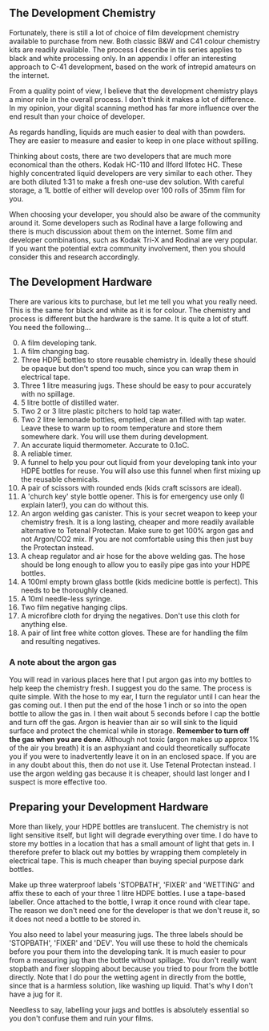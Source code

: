 ## The Development Chemistry

Fortunately, there is still a lot of choice of film development chemistry available to purchase from new. Both classic B&W and C41 colour chemistry kits are readily available. The process I describe in tis series applies to black and white processing only. In an appendix I offer an interesting approach to C-41 development, based on the work of intrepid amateurs on the internet.

From a quality point of view, I believe that the development chemistry plays a minor role in the overall process. I don't think it makes a lot of difference. In my opinion, your digital scanning method has far more influence over the end result than your choice of developer.

As regards handling, liquids are much easier to deal with than powders. They are easier to measure and easier to keep in one place without spilling.

Thinking about costs, there are two developers that are much more economical than the others. Kodak HC-110 and Ilford Ilfotec HC. These highly concentrated liquid developers are very similar to each other. They are both diluted 1:31 to make a fresh one-use dev solution. With careful storage, a 1L bottle of either will develop over 100 rolls of 35mm film for you.

When choosing your developer, you should also be aware of the community around it. Some developers such as Rodinal have a large following and there is much discussion about them on the internet. Some film and developer combinations, such as Kodak Tri-X and Rodinal are very popular. If you want the potential extra community involvement, then you should consider this and research accordingly.

## The Development Hardware

There are various kits to purchase, but let me tell you what you really need. This is the same for black and white as it is for colour. The chemistry and process is different but the hardware is the same. It is quite a lot of stuff. You need the following...

0. A film developing tank.
0. A film changing bag.
0. Three HDPE bottles to store reusable chemistry in. Ideally these should be opaque but don't spend too much, since you can wrap them in electrical tape.
0. Three 1 litre measuring jugs. These should be easy to pour accurately with no spillage.
0. 5 litre bottle of distilled water.
0. Two 2 or 3 litre plastic pitchers to hold tap water.
0. Two 2 litre lemonade bottles, emptied, clean an filled with tap water. Leave these to warm up to room temperature and store them somewhere dark. You will use them during development.
0. An accurate liquid thermometer. Accurate to 0.1oC.
0. A reliable timer.
0. A funnel to help you pour out liquid from your developing tank into your HDPE bottles for reuse. You will also use this funnel when first mixing up the reusable chemicals.
0. A pair of scissors with rounded ends (kids craft scissors are ideal).
0. A 'church key' style bottle opener. This is for emergency use only (I explain later!), you can do without this.
0. An argon welding gas canister. This is your secret weapon to keep your chemistry fresh. It is a long lasting, cheaper and more readily available alternative to Tetenal Protectan. Make sure to get 100% argon gas and not Argon/CO2 mix. If you are not comfortable using this then just buy the Protectan instead.
0. A cheap regulator and air hose for the above welding gas. The hose should be long enough to allow you to easily pipe gas into your HDPE bottles.
0. A 100ml empty brown glass bottle (kids medicine bottle is perfect). This needs to be thoroughly cleaned.
0. A 10ml needle-less syringe.
0. Two film negative hanging clips.
0. A microfibre cloth for drying the negatives. Don't use this cloth for anything else.
0. A pair of lint free white cotton gloves. These are for handling the film and resulting negatives.

### A note about the argon gas

You will read in various places here that I put argon gas into my bottles to help keep the chemistry fresh. I suggest you do the same. The process is quite simple. With the hose to my ear, I turn the regulator until I can hear the gas coming out. I then put the end of the hose 1 inch or so into the open bottle to allow the gas in. I then wait about 5 seconds before I cap the bottle and turn off the gas. Argon is heavier than air so will sink to the liquid surface and protect the chemical while in storage. **Remember to turn off the gas when you are done**. Although not toxic (argon makes up approx 1% of the air you breath) it is an asphyxiant and could theoretically suffocate you if you were to inadvertently leave it on in an enclosed space. If you are in any doubt about this, then do not use it. Use Tetenal Protectan instead. I use the argon welding gas because it is cheaper, should last longer and I suspect is more effective too.

## Preparing your Development Hardware

More than likely, your HDPE bottles are translucent. The chemistry is not light sensitive itself, but light will degrade everything over time. I do have to store my bottles in a location that has a small amount of light that gets in. I therefore prefer to black out my bottles by wrapping them completely in electrical tape. This is much cheaper than buying special purpose dark bottles.

Make up three waterproof labels 'STOPBATH', 'FIXER' and 'WETTING' and affix these to each of your three 1 litre HDPE bottles. I use a tape-based labeller. Once attached to the bottle, I wrap it once round with clear tape. The reason we don't need one for the developer is that we don't reuse it, so it does not need a bottle to be stored in.

You also need to label your measuring jugs. The three labels should be 'STOPBATH', 'FIXER' and 'DEV'. You will use these to hold the chemicals before you pour them into the developing tank. It is much easier to pour from a measuring jug than the bottle without spillage. You don't really want stopbath and fixer slopping about because you tried to pour from the bottle directly. Note that I do pour the wetting agent in directly from the bottle, since that is a harmless solution, like washing up liquid. That's why I don't have a jug for it.

Needless to say, labelling your jugs and bottles is absolutely essential so you don't confuse them and ruin your films.


